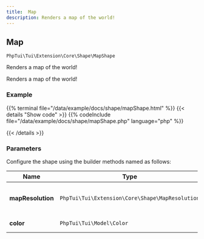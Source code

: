 ```yaml
---
title:  Map 
description: Renders a map of the world!
---
```

##  Map 

`PhpTui\Tui\Extension\Core\Shape\MapShape`

Renders a map of the world!

Renders a map of the world!
### Example

{{% terminal file="/data/example/docs/shape/mapShape.html" %}}
{{< details "Show code"  >}}
{{% codeInclude file="/data/example/docs/shape/mapShape.php" language="php" %}}

{{< /details >}}
### Parameters

Configure the shape using the builder methods named as follows:

| Name | Type | Description |
| --- | --- | --- |
| **mapResolution** | `PhpTui\Tui\Extension\Core\Shape\MapResolution` | Resolution of the map (enum low or high) |
| **color** | `PhpTui\Tui\Model\Color` | Color of the map |
